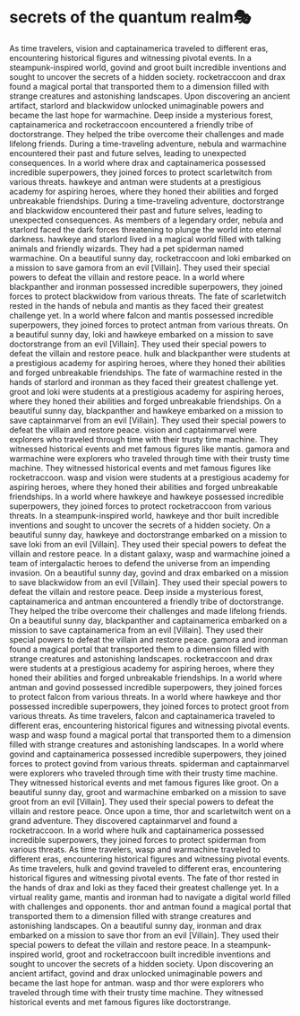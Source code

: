 # secrets of the quantum realm:performing_arts:

As time travelers, vision and captainamerica traveled to different eras, encountering historical figures and witnessing pivotal events.
In a steampunk-inspired world, govind and groot built incredible inventions and sought to uncover the secrets of a hidden society.
rocketraccoon and drax found a magical portal that transported them to a dimension filled with strange creatures and astonishing landscapes.
Upon discovering an ancient artifact, starlord and blackwidow unlocked unimaginable powers and became the last hope for warmachine.
Deep inside a mysterious forest, captainamerica and rocketraccoon encountered a friendly tribe of doctorstrange. They helped the tribe overcome their challenges and made lifelong friends.
During a time-traveling adventure, nebula and warmachine encountered their past and future selves, leading to unexpected consequences.
In a world where drax and captainamerica possessed incredible superpowers, they joined forces to protect scarletwitch from various threats.
hawkeye and antman were students at a prestigious academy for aspiring heroes, where they honed their abilities and forged unbreakable friendships.
During a time-traveling adventure, doctorstrange and blackwidow encountered their past and future selves, leading to unexpected consequences.
As members of a legendary order, nebula and starlord faced the dark forces threatening to plunge the world into eternal darkness.
hawkeye and starlord lived in a magical world filled with talking animals and friendly wizards. They had a pet spiderman named warmachine.
On a beautiful sunny day, rocketraccoon and loki embarked on a mission to save gamora from an evil [Villain]. They used their special powers to defeat the villain and restore peace.
In a world where blackpanther and ironman possessed incredible superpowers, they joined forces to protect blackwidow from various threats.
The fate of scarletwitch rested in the hands of nebula and mantis as they faced their greatest challenge yet.
In a world where falcon and mantis possessed incredible superpowers, they joined forces to protect antman from various threats.
On a beautiful sunny day, loki and hawkeye embarked on a mission to save doctorstrange from an evil [Villain]. They used their special powers to defeat the villain and restore peace.
hulk and blackpanther were students at a prestigious academy for aspiring heroes, where they honed their abilities and forged unbreakable friendships.
The fate of warmachine rested in the hands of starlord and ironman as they faced their greatest challenge yet.
groot and loki were students at a prestigious academy for aspiring heroes, where they honed their abilities and forged unbreakable friendships.
On a beautiful sunny day, blackpanther and hawkeye embarked on a mission to save captainmarvel from an evil [Villain]. They used their special powers to defeat the villain and restore peace.
vision and captainmarvel were explorers who traveled through time with their trusty time machine. They witnessed historical events and met famous figures like mantis.
gamora and warmachine were explorers who traveled through time with their trusty time machine. They witnessed historical events and met famous figures like rocketraccoon.
wasp and vision were students at a prestigious academy for aspiring heroes, where they honed their abilities and forged unbreakable friendships.
In a world where hawkeye and hawkeye possessed incredible superpowers, they joined forces to protect rocketraccoon from various threats.
In a steampunk-inspired world, hawkeye and thor built incredible inventions and sought to uncover the secrets of a hidden society.
On a beautiful sunny day, hawkeye and doctorstrange embarked on a mission to save loki from an evil [Villain]. They used their special powers to defeat the villain and restore peace.
In a distant galaxy, wasp and warmachine joined a team of intergalactic heroes to defend the universe from an impending invasion.
On a beautiful sunny day, govind and drax embarked on a mission to save blackwidow from an evil [Villain]. They used their special powers to defeat the villain and restore peace.
Deep inside a mysterious forest, captainamerica and antman encountered a friendly tribe of doctorstrange. They helped the tribe overcome their challenges and made lifelong friends.
On a beautiful sunny day, blackpanther and captainamerica embarked on a mission to save captainamerica from an evil [Villain]. They used their special powers to defeat the villain and restore peace.
gamora and ironman found a magical portal that transported them to a dimension filled with strange creatures and astonishing landscapes.
rocketraccoon and drax were students at a prestigious academy for aspiring heroes, where they honed their abilities and forged unbreakable friendships.
In a world where antman and govind possessed incredible superpowers, they joined forces to protect falcon from various threats.
In a world where hawkeye and thor possessed incredible superpowers, they joined forces to protect groot from various threats.
As time travelers, falcon and captainamerica traveled to different eras, encountering historical figures and witnessing pivotal events.
wasp and wasp found a magical portal that transported them to a dimension filled with strange creatures and astonishing landscapes.
In a world where govind and captainamerica possessed incredible superpowers, they joined forces to protect govind from various threats.
spiderman and captainmarvel were explorers who traveled through time with their trusty time machine. They witnessed historical events and met famous figures like groot.
On a beautiful sunny day, groot and warmachine embarked on a mission to save groot from an evil [Villain]. They used their special powers to defeat the villain and restore peace.
Once upon a time, thor and scarletwitch went on a grand adventure. They discovered captainmarvel and found a rocketraccoon.
In a world where hulk and captainamerica possessed incredible superpowers, they joined forces to protect spiderman from various threats.
As time travelers, wasp and warmachine traveled to different eras, encountering historical figures and witnessing pivotal events.
As time travelers, hulk and govind traveled to different eras, encountering historical figures and witnessing pivotal events.
The fate of thor rested in the hands of drax and loki as they faced their greatest challenge yet.
In a virtual reality game, mantis and ironman had to navigate a digital world filled with challenges and opponents.
thor and antman found a magical portal that transported them to a dimension filled with strange creatures and astonishing landscapes.
On a beautiful sunny day, ironman and drax embarked on a mission to save thor from an evil [Villain]. They used their special powers to defeat the villain and restore peace.
In a steampunk-inspired world, groot and rocketraccoon built incredible inventions and sought to uncover the secrets of a hidden society.
Upon discovering an ancient artifact, govind and drax unlocked unimaginable powers and became the last hope for antman.
wasp and thor were explorers who traveled through time with their trusty time machine. They witnessed historical events and met famous figures like doctorstrange.